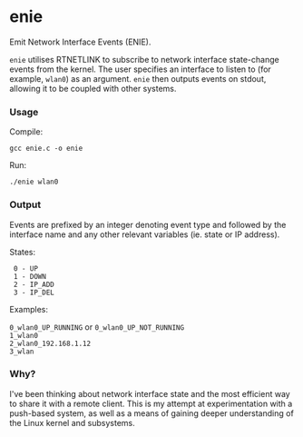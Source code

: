 # enie

Emit Network Interface Events (ENIE).

`enie` utilises RTNETLINK to subscribe to network interface state-change events from the kernel. The user specifies an interface to listen to (for example, `wlan0`) as an argument. `enie` then outputs events on stdout, allowing it to be coupled with other systems.

### Usage

Compile:

`gcc enie.c -o enie`

Run:

`./enie wlan0`

### Output

Events are prefixed by an integer denoting event type and followed by the interface name and any other relevant variables (ie. state or IP address).

States:

```
 0 - UP
 1 - DOWN
 2 - IP_ADD
 3 - IP_DEL
```

Examples:

`0_wlan0_UP_RUNNING` or `0_wlan0_UP_NOT_RUNNING`  
`1_wlan0`  
`2_wlan0_192.168.1.12`  
`3_wlan`

### Why?

I've been thinking about network interface state and the most efficient way to share it with a remote client. This is my attempt at experimentation with a push-based system, as well as a means of gaining deeper understanding of the Linux kernel and subsystems.
